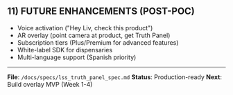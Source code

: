 ## 11) FUTURE ENHANCEMENTS (POST-POC)

- Voice activation ("Hey Liv, check this product")
- AR overlay (point camera at product, get Truth Panel)
- Subscription tiers (Plus/Premium for advanced features)
- White-label SDK for dispensaries
- Multi-language support (Spanish priority)

---

**File**: `/docs/specs/lss_truth_panel_spec.md`
**Status**: Production-ready
**Next**: Build overlay MVP (Week 1-4)
